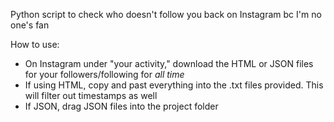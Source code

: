 Python script to check who doesn't follow you back on Instagram bc I'm no one's fan

How to use:
- On Instagram under "your activity," download the HTML or JSON files for your followers/following for *all time*
- If using HTML, copy and past everything into the .txt files provided. This will filter out timestamps as well
- If JSON, drag JSON files into the project folder
